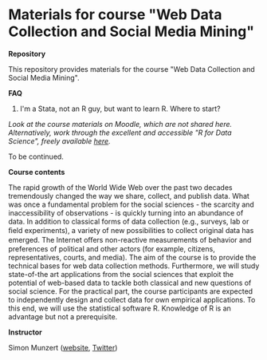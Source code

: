 # Materials for course "Web Data Collection and Social Media Mining"

**Repository**

This repository provides materials for the course "Web Data Collection and Social Media Mining". 

**FAQ**

1. I'm a Stata, not an R guy, but want to learn R. Where to start? 

*Look at the course materials on Moodle, which are not shared here. Alternatively, work through the excellent and accessible "R for Data Science", freely available [here](http://r4ds.had.co.nz/).*

To be continued.


**Course contents**

The rapid growth of the World Wide Web over the past two decades tremendously changed the way we share, collect, and publish data. What was once a fundamental problem for the social sciences - the scarcity and inaccessibility of observations - is quickly turning into an abundance of data. In addition to classical forms of data collection (e.g., surveys, lab or ﬁeld experiments), a variety of new possibilities to collect original data has emerged. The Internet oﬀers non-reactive measurements of behavior and preferences of political and other actors (for example, citizens, representatives, courts, and media). The aim of the course is to provide the technical bases for web data collection methods. Furthermore, we will study state-of-the art applications from the social sciences that exploit the potential of web-based data to tackle both classical and new questions of social science. For the practical part, the course participants are expected to independently design and collect data for own empirical applications. To this end, we will use the statistical software R. Knowledge of R is an advantage but not a prerequisite.

**Instructor** 

Simon Munzert ([website](https://simonmunzert.github.io), [Twitter](https://twitter.com/simonsaysnothin))
